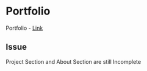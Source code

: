 # Portfolio
Portfolio - <a href="https://saumyajeet-varma.github.io/Portfolio/">Link</a>

## Issue
Project Section and About Section are still Incomplete
